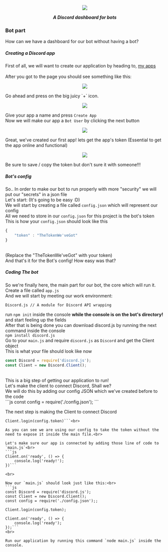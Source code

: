 <div align="center">
        <p> <img src="https://i.imgur.com/TScSeRv.png"/> </p>
        <p><i><b>A Discord dashboard for bots</b></i></p>
</div>

### Bot part

How can we have a dashboard for our bot without having a bot?

##### Creating a Discord app

First of all, we will want to create our application by heading to, [my apps](https://discordapp.com/developers/applications/me)<br>
<br>
After you got to the page you should see something like this:<br>
<div align="center">
    <p><img src="https://i.imgur.com/ayoCj6q.jpg"></p>
</div>
Go ahead and press on the big juicy `+` icon. <br>

<div align="center">
    <p><img src="https://i.imgur.com/3EbMoB0.png"></p>
</div>

Give your app a name and press `Create App` <br>
Now we will make our app a `Bot User` by clicking the next button <br>
<div align="center">
    <p><img src="https://i.imgur.com/yCJQg94.png"></p>
</div>

Great, we've created our first app! lets get the app's token (Essential to get the app online and functional)<br>
<div align="center">
    <p><img src="https://i.imgur.com/Tz3Excw.mp4"></p>
</div>
Be sure to save / copy the token but don't sure it with someone!!!

##### Bot's config

So.. In order to make our bot to run properly with more "security" we will put our "secrets" in a json file<br>
Let's start: (It's going to be easy :D)<br>
We will start by creating a file called `config.json` which will represent our config<br>
All we need to store in our `config.json` for this project is the bot's token<br>
This is how your `config.json` should look like this<br>
```js
{
    "token" : "TheTokenWe'veGot"
}
```
<br>
(Replace the "TheTokenWe'veGot" with your token)<br>
And that's it for the Bot's config! How easy was that?

##### Coding The bot
So we're finally here, the main part for our bot, the core which will run it.<br>
Create a file called `app.js`<br>
And we will start by meeting our work environment:<br>
```
Discord.js // A module for Discord API wrapping
```
run `npm init` inside the console **while the console is on the bot's directory!**<br>
and start feeling up the fields<br>
After that is being done you can download discord.js by running the next command inside the console<br>
`npm install discord.js`<br>
Go to your `main.js` and require `discord.js` as `Discord` and get the Client object<br>
This is what your file should look like now<br>
```js
const Discord = require('discord.js');
const Client = new Discord.Client();
```
<br>
This is a big step of getting our application to run!<br>
Let's make the client to connect Discord, Shall we?<br>
We will do this by adding our config JSON which we've created before to the code<br>
```js
const config = require('./config.json');
```<br>

The next step is making the Client to connect Discord<br>

```
Client.login(config.token)```<br>

As you can see we are using our config to take the token without the need to expose it inside the main file.<br>

Let's make sure our app is connected by adding those line of code to `main.js`<br>
```js
Client.on('ready', () => {
    console.log('ready!');
})```

<br>

Now our `main.js` should look just like this:<br>
```js
const Discord = require('discord.js');
const Client = new Discord.Client();
const config = require('./config.json');;

Client.login(config.token);

Client.on('ready', () => {
    console.log('ready');
});```
<br>

Run our application by running this command `node main.js` inside the console.